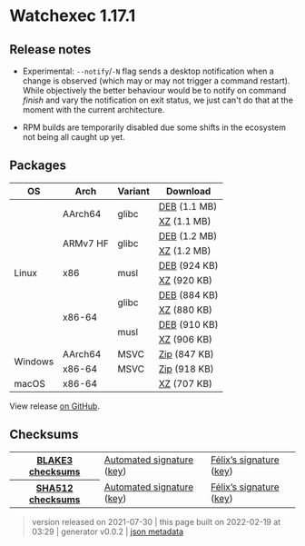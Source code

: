 # Watchexec 1.17.1

## Release notes

<ul>
<li>
<p>Experimental: <code>--notify</code>/<code>-N</code> flag sends a desktop notification when a change is observed (which may or may not trigger a command restart). While objectively the better behaviour would be to notify on command <em>finish</em> and vary the notification on exit status, we just can't do that at the moment with the current architecture.</p>
</li>
<li>
<p>RPM builds are temporarily disabled due some shifts in the ecosystem not being all caught up yet.</p>
</li>
</ul>

## Packages

<table class="downloads">
<thead>
<tr>
<th>OS</th>
<th>Arch</th>
<th>Variant</th>
<th>Download</th>

</tr>
</thead>
<tbody>
<tr>
						<td rowspan="10">Linux</td>
						
<td rowspan="2">AArch64</td>
            
						
<td rowspan="2">glibc</td>
            
<td><a class="download" href="https://github.com/watchexec/watchexec/releases/download/cli-v1.17.1/watchexec-1.17.1-aarch64-unknown-linux-gnu.deb">DEB</a> (1.1 MB)</td>
						
</tr>
					
<tr>
						
						
						
<td><a class="download" href="https://github.com/watchexec/watchexec/releases/download/cli-v1.17.1/watchexec-1.17.1-aarch64-unknown-linux-gnu.tar.xz">XZ</a> (1.1 MB)</td>
						
</tr>
					
<tr>
						
						
<td rowspan="2">ARMv7 HF</td>
            
						
<td rowspan="2">glibc</td>
            
<td><a class="download" href="https://github.com/watchexec/watchexec/releases/download/cli-v1.17.1/watchexec-1.17.1-armv7-unknown-linux-gnueabihf.deb">DEB</a> (1.2 MB)</td>
						
</tr>
					
<tr>
						
						
						
<td><a class="download" href="https://github.com/watchexec/watchexec/releases/download/cli-v1.17.1/watchexec-1.17.1-armv7-unknown-linux-gnueabihf.tar.xz">XZ</a> (1.2 MB)</td>
						
</tr>
					
<tr>
						
						
<td rowspan="2">x86</td>
            
						
<td rowspan="2">musl</td>
            
<td><a class="download" href="https://github.com/watchexec/watchexec/releases/download/cli-v1.17.1/watchexec-1.17.1-i686-unknown-linux-musl.deb">DEB</a> (924 KB)</td>
						
</tr>
					
<tr>
						
						
						
<td><a class="download" href="https://github.com/watchexec/watchexec/releases/download/cli-v1.17.1/watchexec-1.17.1-i686-unknown-linux-musl.tar.xz">XZ</a> (920 KB)</td>
						
</tr>
					
<tr>
						
						
<td rowspan="4">x86-64</td>
            
						
<td rowspan="2">glibc</td>
            
<td><a class="download" href="https://github.com/watchexec/watchexec/releases/download/cli-v1.17.1/watchexec-1.17.1-x86_64-unknown-linux-gnu.deb">DEB</a> (884 KB)</td>
						
</tr>
					
<tr>
						
						
						
<td><a class="download" href="https://github.com/watchexec/watchexec/releases/download/cli-v1.17.1/watchexec-1.17.1-x86_64-unknown-linux-gnu.tar.xz">XZ</a> (880 KB)</td>
						
</tr>
					
<tr>
						
						
						
<td rowspan="2">musl</td>
            
<td><a class="download" href="https://github.com/watchexec/watchexec/releases/download/cli-v1.17.1/watchexec-1.17.1-x86_64-unknown-linux-musl.deb">DEB</a> (910 KB)</td>
						
</tr>
					
<tr>
						
						
						
<td><a class="download" href="https://github.com/watchexec/watchexec/releases/download/cli-v1.17.1/watchexec-1.17.1-x86_64-unknown-linux-musl.tar.xz">XZ</a> (906 KB)</td>
						
</tr>
					
<tr>
						<td rowspan="2">Windows</td>
						
<td rowspan="1">AArch64</td>
            
						
<td rowspan="1">MSVC</td>
            
<td><a class="download" href="https://github.com/watchexec/watchexec/releases/download/cli-v1.17.1/watchexec-1.17.1-aarch64-pc-windows-msvc.zip">Zip</a> (847 KB)</td>
						
</tr>
					
<tr>
						
						
<td rowspan="1">x86-64</td>
            
						
<td rowspan="1">MSVC</td>
            
<td><a class="download" href="https://github.com/watchexec/watchexec/releases/download/cli-v1.17.1/watchexec-1.17.1-x86_64-pc-windows-msvc.zip">Zip</a> (918 KB)</td>
						
</tr>
					
<tr>
						<td rowspan="1">macOS</td>
						
<td rowspan="1">x86-64</td>
            
						
<td rowspan="1"></td>
            
<td><a class="download" href="https://github.com/watchexec/watchexec/releases/download/cli-v1.17.1/watchexec-1.17.1-x86_64-apple-darwin.tar.xz">XZ</a> (707 KB)</td>
						
</tr>
					</tbody>
</table>


View release [on GitHub](https://github.com/watchexec/watchexec/releases/cli-v1.17.1).

## Checksums

<table class="signatures">
	
<tr>
<th><a href="https://github.com/watchexec/watchexec/releases/download/cli-v1.17.1/B3SUMS">BLAKE3 checksums</a></th>
		
<td>
<a href="https://github.com/watchexec/watchexec/releases/download/cli-v1.17.1/B3SUMS.auto.minisig">Automated signature</a>
(<a href="https://raw.githubusercontent.com/watchexec/watchexec/cli-v1.17.1/.github/workflows/release.pub">key</a>)
</td>
		
<td>
<a href="https://github.com/watchexec/watchexec/releases/download/cli-v1.17.1/B3SUMS.passcod.minisig">Félix’s signature</a>
(<a href="https://passcod.name/keys/software.pub">key</a>)
</td>
		
</tr>
	
<tr>
<th><a href="https://github.com/watchexec/watchexec/releases/download/cli-v1.17.1/SHA512SUMS">SHA512 checksums</a></th>
		
<td>
<a href="https://github.com/watchexec/watchexec/releases/download/cli-v1.17.1/SHA512SUMS.auto.minisig">Automated signature</a>
(<a href="https://raw.githubusercontent.com/watchexec/watchexec/cli-v1.17.1/.github/workflows/release.pub">key</a>)
</td>
		
<td>
<a href="https://github.com/watchexec/watchexec/releases/download/cli-v1.17.1/SHA512SUMS.passcod.minisig">Félix’s signature</a>
(<a href="https://passcod.name/keys/software.pub">key</a>)
</td>
		
</tr>
	
</table>




>	 version released on 2021-07-30
>	|
>	this page built on 2022-02-19 at 03:29
>	| generator v0.0.2
>	| [json metadata](meta.json)

